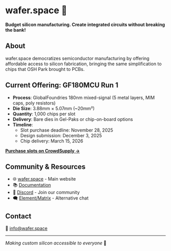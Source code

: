 # wafer.space 🚀

**Budget silicon manufacturing. Create integrated circuits without breaking the bank!**

## About
wafer.space democratizes semiconductor manufacturing by offering affordable access to silicon fabrication, bringing the same simplification to chips that OSH Park brought to PCBs.

## Current Offering: GF180MCU Run 1
- **Process**: GlobalFoundries 180nm mixed-signal (5 metal layers, MIM caps, poly resistors)
- **Die Size**: 3.88mm × 5.07mm (~20mm²)
- **Quantity**: 1,000 chips per slot
- **Delivery**: Bare dies in Gel-Paks or chip-on-board options
- **Timeline**:
  - Slot purchase deadline: November 28, 2025
  - Design submission: December 3, 2025
  - Chip delivery: March 15, 2026

[**Purchase slots on CrowdSupply →**](https://www.crowdsupply.com/wafer-space/gf180mcu-run-1/)

## Community & Resources
- 🌐 [wafer.space](https://wafer.space) - Main website
- 📚 [Documentation](https://docs.wafer.space)
- 💬 [Discord](https://discord.gg/43y2t53jpE) - Join our community
- 🗨️ [Element/Matrix](https://matrix.to/#/#gf180mcu:fossi-chat.org) - Alternative chat

## Contact
📧 info@wafer.space

---
*Making custom silicon accessible to everyone* 🔬

<!--
Keeping original ideas for reference:
🙋‍♀️ A short introduction - what is your organization all about?
🌈 Contribution guidelines - how can the community get involved?
👩‍💻 Useful resources - where can the community find your docs? Is there anything else the community should know?
🍿 Fun facts - what does your team eat for breakfast?
🧙 Remember, you can do mighty things with the power of [Markdown](https://docs.github.com/github/writing-on-github/getting-started-with-writing-and-formatting-on-github/basic-writing-and-formatting-syntax)
-->
